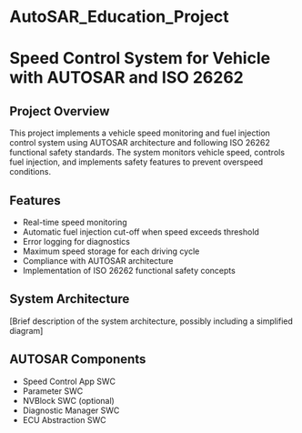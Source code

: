 # AutoSAR_Education_Project

# Speed Control System for Vehicle with AUTOSAR and ISO 26262

## Project Overview
This project implements a vehicle speed monitoring and fuel injection control system using AUTOSAR architecture and following ISO 26262 functional safety standards. The system monitors vehicle speed, controls fuel injection, and implements safety features to prevent overspeed conditions.

## Features
- Real-time speed monitoring
- Automatic fuel injection cut-off when speed exceeds threshold
- Error logging for diagnostics
- Maximum speed storage for each driving cycle
- Compliance with AUTOSAR architecture
- Implementation of ISO 26262 functional safety concepts

## System Architecture
[Brief description of the system architecture, possibly including a simplified diagram]

## AUTOSAR Components
- Speed Control App SWC
- Parameter SWC
- NVBlock SWC (optional)
- Diagnostic Manager SWC
- ECU Abstraction SWC
